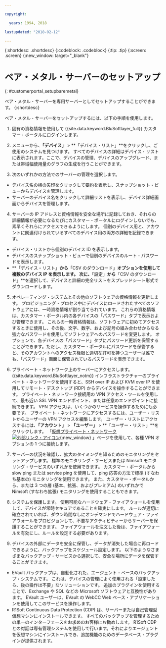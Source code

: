 ```yaml
---

copyright:

  years: 1994, 2018

lastupdated: "2018-02-12"

---
```


{:shortdesc: .shortdesc}
{:codeblock: .codeblock}
{:tip: .tip}
{:screen: .screen}
{:new_window: target="_blank"}


# ベア・メタル・サーバーのセットアップ
{: #customerportal_setupbaremetal}

ベア・メタル・サーバーを専用サーバーとしてセットアップすることができます。
{:shortdesc}

ベア・メタル・サーバーをセットアップするには、以下の手順を使用します。

1. 固有の資格情報を使用して {{site.data.keyword.BluSoftlayer_full}} カスタマー・ポータルにログインします。

2. メニューから、**「デバイス」** > **「デバイス・リスト」**をクリックし、ご使用のシステムを見つけます。 すべてのデバイスの詳細はデバイス・リストに表示されます。ここで、デバイスの管理、デバイスのアップグレード、または帯域幅使用量のグラフの生成を行うことができます。

3. 次のいずれかの方法でのサーバーの管理を選択します。
  * デバイス名の横の矢印をクリックして要約を表示し、スナップショット・ビューからデバイスを管理します。
  * サーバーのデバイス名をクリックして詳細リストを表示し、デバイス詳細画面からデバイスを管理します。

4. サーバーの IP アドレスと資格情報を安全な場所に記録しておき、それらの詳細情報が必要になるたびにカスタマー・ポータルにログインしないでも、素早くそれらにアクセスできるようにします。 個別のデバイス用と、アカウントに関連付けられているすべてのデバイス用の両方の詳細を記録できます。
  * デバイス・リストから個別のデバイス ID を表示します。
  * デバイスのスナップショット・ビューで個別のデバイスのルート・パスワードを表示します。
  * **「デバイス・リスト」**から**「CSV のダウンロード」**オプションを使用して複数のデバイス IP を表示します。 次に、**「設定」**から**「CSV のダウンロード」**を選択して、デバイスと詳細の完全リストをスプレッドシート形式でダウンロードします。

5. オペレーティング・システムとその他のソフトウェアの資格情報を更新します。 プロビジョニング・プロセス中にデバイスにロードされたすべてのソフトウェアには、一時資格情報が割り当てられています。 これらの資格情報は、カスタマー・ポータル内の各デバイスの「パスワード」タブで表示および管理できます。 これらの一時資格情報は、ソフトウェアに初めてアクセスするときに使用し、その後、文字、数字、および記号の組み合わせからなる強力なパスワードを使用してソフトウェアへのパスワードを変更します。 オプションで、各デバイスの「パスワード」タブにパスワード更新を保管することができます。ただし、カスタマー・ポータルにパスワードを保管すると、そのアカウントへのアクセス権限と適切な許可を持つユーザーは誰でも、「パスワード」画面に保管されているパスワードを表示できます。

6. プライベート・ネットワーク上のサーバーにアクセスします。 {{site.data.keyword.BluSoftlayer_notm}} インフラストラクチャーのプライベート・ネットワークを使用すると、SSH over IP および KVM over IP を使用してリモート・デスクトップ (RDP) からデバイスを操作することができます。 プライベート・ネットワーク接続用の VPN アクセス・ツールを使用して、最も近い SSL VPN エンドポイント、または任意のエンドポイントに接続できます。 VPN アクセスは、いくつかのサービスを操作するためにも必要です。 プライベート・ネットワークにアクセスするには、ユーザー・リストからユーザーの VPN アクセスを編集します。 ユーザー・リストにアクセスするには、**「アカウント」** > **「ユーザー」** > **「ユーザー・リスト」**をクリックします。 「[仮想プライベート・ネットワーク ![外部リンク・アイコン](../icons/launch-glyph.svg)](https://www.softlayer.com/VPN-Access){:new_window} 」ページを使用して、各種 VPN オプションの 1 つに接続します。

7. サーバーの状況を確認し、拡大のタイミングを知るためのモニタリングをセットアップします。 標準のモニタリング・サービスまたは Nimsoft モニタリング・サービスのいずれかを使用できます。 カスタマー・ポータルから slow ping または service ping を使用して、ping 応答の方法で標準 (すなわち基本の) モニタリングを使用できます。 また、カスタマー・ポータルから、または 3 つの層 (基本、拡張、およびプレミアム) のいずれかで Nimsoft (すなわち拡張) モニタリングを使用することもできます。

8. システムを保護します。 使用可能なハードウェア・ファイアウォールを使用して、デバイスが常時セキュアであることを確実にします。 ルールが適切に確立されていれば、ダウン時間なしにオンデマンドでハードウェア・ファイアウォールをプロビジョンして、不要なアクティビティーからサーバーを保護することができます。 ファイアウォールを注文した後は、ファイアウォールを有効にし、ルールを設定する必要があります。

9. デバイスの外部にデータを安全に保管し、データが消失した場合に再ロードできるように、バックアップをスケジュール設定します。 以下のようなさまざまなバックアップ・サービスから選択して、安全な場所にデータを保管することができます。
  * EVault バックアップは、自動化された、エージェント・ベースのバックアップ・システムです。 これは、デバイスの管理によく使用される「設定したら、後の操作は不要」なソリューションです。 追加のプラグインを使用することで、Exchange や SQL などの Microsoft ソフトウェアと互換性があります。 EVault ユーザーは、EVault の WebCC Web ベース・アプリケーションを使用してこのサービスを操作します。
  * R1Soft Continuous Data Protection (CDP) は、サーバーまたは自己管理型仮想マシンにインストールできます。 すべてのバックアップを管理するための単一のインターフェースをお求めのお客様にお勧めします。 R1Soft CDP との対話は専有管理システムを使用して行います。それによりエージェントを仮想マシンにインストールでき、追加機能のためのデータベース・プラグインが提供されます。
